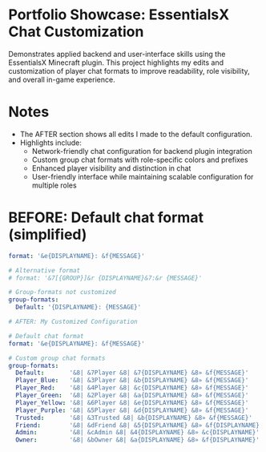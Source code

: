 # Portfolio Showcase: EssentialsX Chat Customization

Demonstrates applied backend and user-interface skills using the EssentialsX Minecraft plugin.
This project highlights my edits and customization of player chat formats to improve readability, role visibility, and overall in-game experience.

# Notes

- The AFTER section shows all edits I made to the default configuration.
- Highlights include:
    - Network-friendly chat configuration for backend plugin integration
    - Custom group chat formats with role-specific colors and prefixes
    - Enhanced player visibility and distinction in chat
    - User-friendly interface while maintaining scalable configuration for multiple roles

# BEFORE: Default chat format (simplified)
```yaml
format: '&e{DISPLAYNAME}: &f{MESSAGE}'

# Alternative format
# format: '&7[{GROUP}]&r {DISPLAYNAME}&7:&r {MESSAGE}'

# Group-formats not customized
group-formats:
  Default: '{DISPLAYNAME}: {MESSAGE}'

# AFTER: My Customized Configuration

# Default chat format
format: '&e{DISPLAYNAME}: &f{MESSAGE}'

# Custom group chat formats
group-formats:
  Default:       '&8| &7Player &8| &7{DISPLAYNAME} &8» &f{MESSAGE}'
  Player_Blue:   '&8| &3Player &8| &b{DISPLAYNAME} &8» &f{MESSAGE}'
  Player_Red:    '&8| &4Player &8| &c{DISPLAYNAME} &8» &f{MESSAGE}'
  Player_Green:  '&8| &2Player &8| &a{DISPLAYNAME} &8» &f{MESSAGE}'
  Player_Yellow: '&8| &6Player &8| &e{DISPLAYNAME} &8» &f{MESSAGE}'
  Player_Purple: '&8| &5Player &8| &d{DISPLAYNAME} &8» &f{MESSAGE}'
  Trusted:       '&8| &3Trusted &8| &b{DISPLAYNAME} &8» &f{MESSAGE}'
  Friend:        '&8| &dFriend &8| &5{DISPLAYNAME} &8» &f{DISPLAYNAME}'
  Admin:         '&8| &cAdmin &8| &4{DISPLAYNAME} &8» &c{DISPLAYNAME}'
  Owner:         '&8| &bOwner &8| &a{DISPLAYNAME} &8» &f{DISPLAYNAME}'
